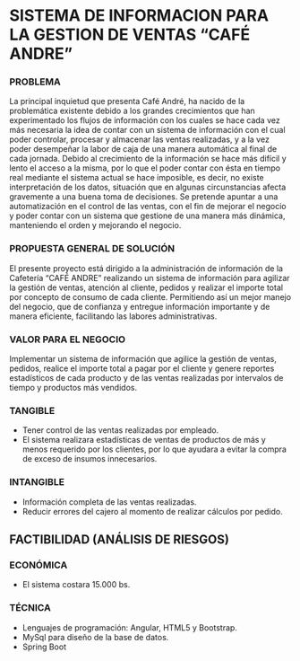 # SISTEMA DE INFORMACION PARA LA GESTION DE VENTAS “CAFÉ ANDRE”
### PROBLEMA
La principal inquietud que presenta Café André, ha nacido de la problemática existente debido a los grandes
crecimientos que han experimentado los flujos de información con los cuales se hace cada vez más necesaria la 
idea de contar con un sistema de información con el cual poder controlar, procesar y almacenar las ventas realizadas,
y a la vez poder desempeñar la labor de caja de una manera automática al final de cada jornada. Debido al crecimiento de la información 
se hace más difícil y lento el acceso a la misma, por lo que el poder contar con ésta en tiempo real mediante el sistema actual se hace imposible,
es decir, no existe interpretación de los datos, situación que en algunas circunstancias afecta gravemente a una buena toma de decisiones. 
Se pretende apuntar a una automatización en el control de las ventas, con el fin de mejorar el negocio y poder contar con un sistema que gestione 
de una manera más dinámica, manteniendo el orden y mejorando el negocio. 
### PROPUESTA GENERAL DE SOLUCIÓN
El presente proyecto está dirigido a la administración de información de la Cafetería “CAFÉ ANDRE” realizando un sistema de información para agilizar
la gestión de ventas, atención al cliente, pedidos y realizar el importe total por concepto de consumo de cada cliente. Permitiendo así un mejor manejo del negocio,
que de confianza y entregue información importante y de manera eficiente, facilitando las labores administrativas.
### VALOR PARA EL NEGOCIO
Implementar un sistema de información que agilice la gestión de ventas, pedidos, realice el importe total a pagar por el cliente y
genere reportes estadísticos de cada producto y de las ventas  realizadas por intervalos de tiempo y productos más vendidos.
### TANGIBLE
- Tener control de las ventas realizadas por empleado.
- El sistema realizara estadísticas de ventas de productos de más y menos requerido por los clientes, por lo que ayudara a evitar la compra de exceso de insumos innecesarios.

### INTANGIBLE
- Información completa de las ventas realizadas.
- Reducir errores del cajero al momento de realizar cálculos por pedido.


## FACTIBILIDAD (ANÁLISIS DE RIESGOS)
### ECONÓMICA
- El sistema costara 15.000 bs.

### TÉCNICA
- Lenguajes de programación: Angular, HTML5  y  Bootstrap.
- MySql para diseño de la base de datos.
- Spring Boot 



